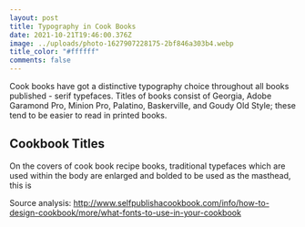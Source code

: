 ```yaml
---
layout: post
title: Typography in Cook Books
date: 2021-10-21T19:46:00.376Z
image: ../uploads/photo-1627907228175-2bf846a303b4.webp
title_color: "#ffffff"
comments: false
---
```

Cook books have got a distinctive typography choice throughout all books published - serif typefaces. Titles of books consist of Georgia, Adobe Garamond Pro, Minion Pro, Palatino, Baskerville, and Goudy Old Style; these tend to be easier to read in printed books. 

## Cookbook Titles

On the covers of cook book recipe books, traditional typefaces which are used within the body are enlarged and bolded to be used as the masthead, this is 





Source analysis: <http://www.selfpublishacookbook.com/info/how-to-design-cookbook/more/what-fonts-to-use-in-your-cookbook>